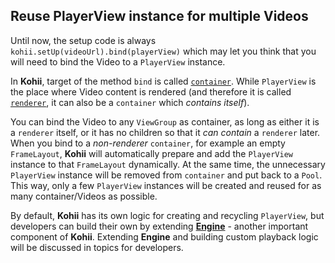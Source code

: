 ## Reuse PlayerView instance for multiple Videos

Until now, the setup code is always `kohii.setUp(videoUrl).bind(playerView)` which may let you think that you will need to bind the Video to a `PlayerView` instance.

In **Kohii**, target of the method `bind` is called [`container`](../../customize/terms/#renderer-and-container). While `PlayerView` is the place where Video content is rendered (and therefore it is called [`renderer`](../../customize/terms/#renderer-and-container), it can also be a `container` which _contains itself_).

You can bind the Video to any `ViewGroup` as container, as long as either it is a `renderer` itself, or it has no children so that it _can contain_ a `renderer` later. When you bind to a _non-renderer_ `container`, for example an empty `FrameLayout`, **Kohii** will automatically prepare and add the `PlayerView` instance to that `FrameLayout` dynamically. At the same time, the unnecessary `PlayerView` instance will be removed from `container` and put back to a `Pool`. This way, only a few `PlayerView` instances will be created and reused for as many container/Videos as possible.

By default, **Kohii** has its own logic for creating and recycling `PlayerView`, but developers can build their own by extending [**Engine**](../../api/kohii-core/kohii.v1.core/-engine) - another important component of **Kohii**. Extending **Engine** and building custom playback logic will be discussed in topics for developers.
